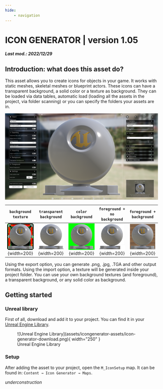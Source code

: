 ```yaml
---
hide:
    - navigation
---
```



# ICON GENERATOR | version 1.05
##### Last mod.: 2022/12/29

## Introduction: what does this asset do?
This asset allows you to create icons for objects in your game. It works with static meshes, skeletal meshes or blueprint actors. These icons can have a transparent background, a solid color or a texture as background. They can be loaded via data tables, automatic load (loading all the assets in the project, via folder scanning) or you can specify the folders your assets are in.

![Icon Generator V1.05](assets/icongenerator-assets/icon-generator-main.png)

| `background texture`     | `transparent background`  | `color background`  | `foreground + no background`  | `foreground + background`  |
|:----------------:|:----------------:|:----------------:|:----------------:|:----------------:|
| ![1](assets/icongenerator-assets/SM_MatPreviewMesh_02_512x512_2.png) {width=200} | ![1](assets/icongenerator-assets/SM_MatPreviewMesh_02_512x512.png) {width=200} | ![1](assets/icongenerator-assets/SM_MatPreviewMesh_02_512x512_1.png) {width=200} | ![1](assets/icongenerator-assets/SM_MatPreviewMesh_02_512x512_3.png) {width=200} | ![1](assets/icongenerator-assets/SM_MatPreviewMesh_02_512x512_4.png) {width=200} |

Using the export option, you can generate .png, .jpg, .TGA and other output formats. Using the import option, a texture will be generated inside your project folder. You can use your own background textures (and foreground), a transparent background, 
or any solid color as background.

## Getting started
### Unreal library
First of all, download and add it to your project. You can find it in your [Unreal Engine Library](https://www.unrealengine.com/marketplace/en-US/product/icon-generator).

<figure markdown>
  ![Unreal Engine Library](assets/icongenerator-assets/icon-generator-download.png){ width="250" }
  <figcaption>Unreal Engine Library</figcaption>
</figure>

### Setup
After adding the asset to your project, open the `M_IconSetup` map. It can be found in: `Content → Icon Generator → Maps`.

$under construction$
